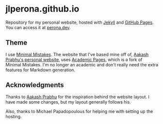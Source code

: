 # jlperona.github.io

Repository for my personal website, hosted with [Jekyll](https://jekyllrb.com/) and [GitHub Pages](https://pages.github.com/).
You can access it at [perona.dev](https://perona.dev).

## Theme

I use [Minimal Mistakes](https://mmistakes.github.io/minimal-mistakes/).
The website that I've based mine off of, [Aakash Prabhu's personal website](http://aakprabhu.com/), uses [Academic Pages](https://github.com/academicpages/academicpages.github.io), which is a fork of Minimal Mistakes.
I'm no longer an academic and don't really need the extra features for Markdown generation.

## Acknowledgments

Thanks to [Aakash Prabhu](http://aakprabhu.com/) for the inspiration behind the website layout.
I have made some changes, but my layout generally follows his.

Also, thanks to Michael Papadopoulous for helping me with setting up the hosting.
